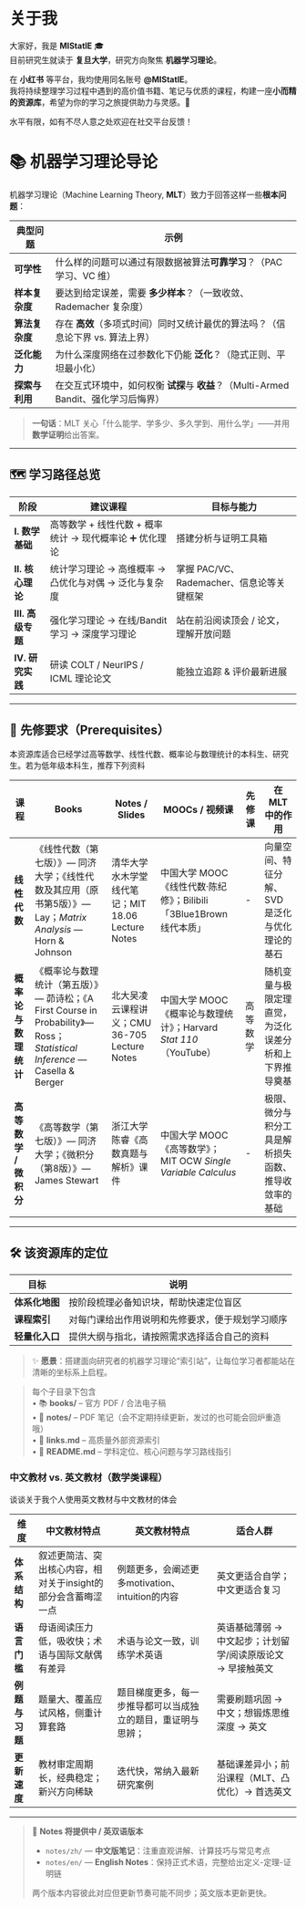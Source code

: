 # 关于我

大家好，我是 **MIStatlE** 🎓  
目前研究生就读于 **复旦大学**，研究方向聚焦 **机器学习理论**。  

在 **小红书** 等平台，我均使用同名账号 **@MIStatlE**。  
我将持续整理学习过程中遇到的高价值书籍、笔记与优质的课程，构建一座**小而精的资源库**，希望为你的学习之旅提供助力与灵感。🚀

水平有限，如有不尽人意之处欢迎在社交平台反馈！

# 📚 机器学习理论导论

机器学习理论（Machine Learning Theory, **MLT**）致力于回答这样一些**根本问题**：

| 典型问题 | 示例 |
|-----------|-------|
| **可学性** | 什么样的问题可以通过有限数据被算法**可靠学习**？（PAC 学习、VC 维） |
| **样本复杂度** | 要达到给定误差，需要 **多少样本**？（一致收敛、Rademacher 复杂度） |
| **算法复杂度** | 存在 **高效**（多项式时间）同时又统计最优的算法吗？（信息论下界 vs. 算法上界） |
| **泛化能力** | 为什么深度网络在过参数化下仍能 **泛化**？（隐式正则、平坦最小化） |
| **探索与利用** | 在交互式环境中，如何权衡 **试探**与 **收益**？（Multi-Armed Bandit、强化学习后悔界） |

> **一句话**：MLT 关心「什么能学、学多少、多久学到、用什么学」——并用**数学证明**给出答案。

---

## 🗺️ 学习路径总览

| 阶段 | 建议课程 | 目标与能力 |
|------|----------|------------|
| **Ⅰ. 数学基础** | 高等数学 + 线性代数 + 概率统计 → 现代概率论 ➕ 优化理论 | 搭建分析与证明工具箱 |
| **Ⅱ. 核心理论** | 统计学习理论 → 高维概率 → 凸优化与对偶 → 泛化与复杂度 | 掌握 PAC/VC、Rademacher、信息论等关键框架 |
| **Ⅲ. 高级专题** | 强化学习理论 → 在线/Bandit 学习 → 深度学习理论 | 站在前沿阅读顶会 / 论文，理解开放问题 |
| **Ⅳ. 研究实践** | 研读 COLT / NeurIPS / ICML 理论论文 | 能独立追踪 & 评价最新进展 |

---

## 🔗 先修要求（Prerequisites）
本资源库适合已经学过高等数学、线性代数、概率论与数理统计的本科生、研究生。若为低年级本科生，推荐下列资料

| 课程 | Books | Notes / Slides | MOOCs / 视频课 | 先修课 | 在 MLT 中的作用 |
|------|-------|----------------|---------------|--------|-----------------|
| **线性代数** | 《线性代数（第七版）》— 同济大学；《线性代数及其应用（原书第5版）》— Lay；*Matrix Analysis* — Horn & Johnson | 清华大学水木学堂线代笔记；MIT 18.06 Lecture Notes | 中国大学 MOOC《线性代数·陈纪修》；Bilibili「3Blue1Brown 线代本质」 | - | 向量空间、特征分解、SVD 是泛化与优化理论的基石 |
| **概率论与数理统计** | 《概率论与数理统计（第五版）》— 茆诗松；《A First Course in Probability》— Ross；*Statistical Inference* — Casella & Berger | 北大吴凌云课程讲义；CMU 36-705 Lecture Notes | 中国大学 MOOC《概率论与数理统计》；Harvard *Stat 110*（YouTube） | 高等数学 | 随机变量与极限定理直觉，为泛化误差分析和上下界推导奠基 |
| **高等数学 / 微积分** | 《高等数学（第七版）》— 同济大学；《微积分（第8版）》— James Stewart | 浙江大学陈睿《高数真题与解析》课件 | 中国大学 MOOC《高等数学》；MIT OCW *Single Variable Calculus* | - | 极限、微分与积分工具是解析损失函数、推导收敛率的基础 |



---

## 🛠 该资源库的定位

| 目标 | 说明 |
|------|------|
| **体系化地图** | 按阶段梳理必备知识块，帮助快速定位盲区 |
| **课程索引** | 对每门课给出作用说明和先修要求，便于规划学习顺序 |
| **轻量化入口** | 提供大纲与指北，请按照需求选择适合自己的资料 |



> ✨ **愿景**：搭建面向研究者的机器学习理论“索引站”，让每位学习者都能站在清晰的坐标系上启程。



> 每个子目录下包含  
> • 📚 **books/** – 官方 PDF / 合法电子稿  
> • 📝 **notes/** – PDF 笔记（会不定期持续更新，发过的也可能会回炉重造哦）  
> • 🔗 **links.md** – 高质量外部资源索引  
> • 📄 **README.md** – 学科定位、核心问题与学习路线指引  

### 中文教材 vs. 英文教材（数学类课程）
谈谈关于我个人使用英文教材与中文教材的体会

| 维度 | 中文教材特点 | 英文教材特点 | 适合人群 |
|------|-------------|-------------|----------|
| **体系结构** | 叙述更简洁、突出核心内容，相对关于insight的部分会含蓄晦涩一点 | 例题更多，会阐述更多motivation、intuition的内容 | 英文更适合自学；中文更适合复习 |
| **语言门槛** | 母语阅读压力低，吸收快；术语与国际文献偶有差异 | 术语与论文一致，训练学术英语 | 英语基础薄弱 → 中文起步；计划留学/阅读原版论文 → 早接触英文 |
| **例题与习题** | 题量大、覆盖应试风格，侧重计算套路 | 题目梯度更多，每一步推导都可以当成独立的题目，重证明与思辨； | 需要刷题巩固 → 中文；想锻炼思维深度 → 英文 |
| **更新速度** | 教材审定周期长，经典稳定；新兴方向稀缺 | 迭代快，常纳入最新研究案例 | 基础课差异小；前沿课程（MLT、凸优化）→ 首选英文 |

--- 

> 📝 **Notes 将提供中 / 英双语版本**  
> * `notes/zh/` — **中文版笔记**：注重直观讲解、计算技巧与常见考点  
> * `notes/en/` — **English Notes**：保持正式术语，完整给出定义-定理-证明链  
>   
> 两个版本内容彼此对应但更新节奏可能不同步；英文版本更新更快。






